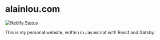 # alainlou.com
[![Netlify Status](https://api.netlify.com/api/v1/badges/07aa7143-bdd3-4fce-b7ff-26aca7db6fb0/deploy-status)](https://app.netlify.com/sites/jolly-spence-cba4d9/deploys)

This is my personal website, written in Javascript with React and Gatsby.
